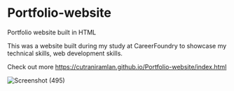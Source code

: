 # Portfolio-website

Portfolio website built in HTML

This was a website built during my study at CareerFoundry to showcase my technical skills, web development skills.

Check out more 
https://cutraniramlan.github.io/Portfolio-website/index.html


![Screenshot (495)](https://user-images.githubusercontent.com/114728973/224647391-e7f89554-4521-461b-a9b0-f7c7578ba01b.png)
